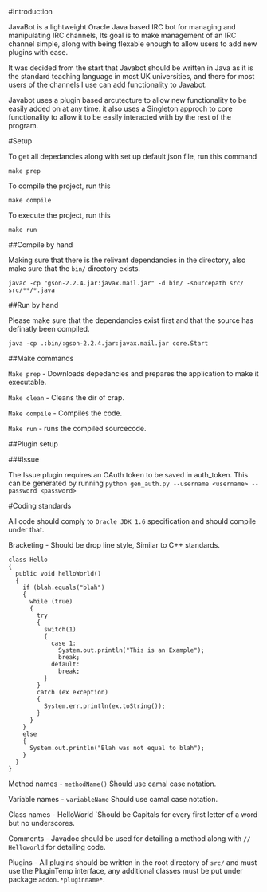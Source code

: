 #Introduction

JavaBot is a lightweight Oracle Java based IRC bot for managing and manipulating IRC channels, 
Its goal is to make management of an IRC channel simple, along with being flexable enough to allow users to add new plugins with ease.

It was decided from the start that Javabot should be written in Java as it is the standard teaching language in most UK universities,
and there for most users of the channels I use can add functionality to Javabot.

Javabot uses a plugin based arcutecture to allow new functionality to be easily added on at any time. it also uses a Singleton approch to core functionality to allow it to be easily interacted with by the rest of the program.


#Setup

To get all depedancies along with set up default json file, run this command

`make prep`

To compile the project, run this

`make compile`

To execute the project, run this

`make run`


##Compile by hand

Making sure that there is the relivant dependancies in the directory, also make sure that the `bin/` directory exists.

`javac -cp "gson-2.2.4.jar:javax.mail.jar" -d bin/ -sourcepath src/ src/**/*.java`


##Run by hand

Please make sure that the dependancies exist first and that the source has definatly been compiled.

`java -cp .:bin/:gson-2.2.4.jar:javax.mail.jar core.Start`


##Make commands

`Make prep` - Downloads depedancies and prepares the application to make it executable.

`Make clean` - Cleans the dir of crap.

`Make compile` - Compiles the code.

`Make run` - runs the compiled sourcecode.

##Plugin setup

###Issue

The Issue plugin requires an OAuth token to be saved in auth_token.
This can be generated by running
`python gen_auth.py --username <username> --password <password>`

#Coding standards

All code should comply to `Oracle JDK 1.6` specification and should compile under that.

Bracketing - Should be drop line style, Similar to C++ standards.
```
class Hello
{
  public void helloWorld()
  {
    if (blah.equals("blah")
    {
      while (true)
      {
        try
        {
          switch(1)
          {
            case 1:
              System.out.println("This is an Example");
              break;
            default:
              break;
          }
        }
        catch (ex exception)
        {
          System.err.println(ex.toString());
        }
      }
    }
    else
    {
      System.out.println("Blah was not equal to blah");
    }
  }
}
```
Method names - `methodName()` Should use camal case notation.

Variable names - `variableName` Should use camal case notation.

Class names - HelloWorld `Should be Capitals for every first letter of a word but no underscores.

Comments - Javadoc should be used for detailing a method along with `// Helloworld` for detailing code.

Plugins - All plugins should be written in the root directory of `src/` and must use the PluginTemp interface, any additional classes must be put under package `addon.*pluginname*`.
